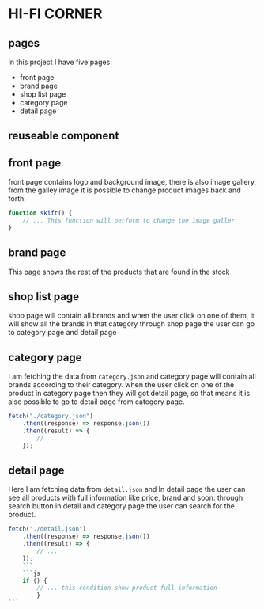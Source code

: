 # HI-FI CORNER

## pages

In this project I have five pages:

- front page
- brand page
- shop list page
- category page
- detail page

## reuseable component

## front page

front page contains logo and background image, there is also image gallery, from the galley image it is possible to change product images back and forth.

```js
function skift() {
	// ... This function will perform to change the image galler
}
```

## brand page

This page shows the rest of the products that are found in the stock

## shop list page

shop page will contain all brands and when the user click on one of them, it will show all the brands in that category
through shop page the user can go to category page and detail page

## category page

I am fetching the data from `category.json` and category page will contain all brands according to their category.
when the user click on one of the product in category page then they will got detail page, so that means it is also possible to go to detail page from category page.

```js
fetch("./category.json")
	.then((response) => response.json())
	.then((result) => {
		// ...
	});
```

## detail page

Here I am fetching data from `detail.json` and
In detail page the user can see all products with full information like price, brand and soon:
through search button in detail and category page the user can search for the product.

````js
fetch("./detail.json")
	.then((response) => response.json())
	.then((result) => {
		// ...
	});
	```
	```js
	if () {
		// ... this condition show product full information
		}
```
````
